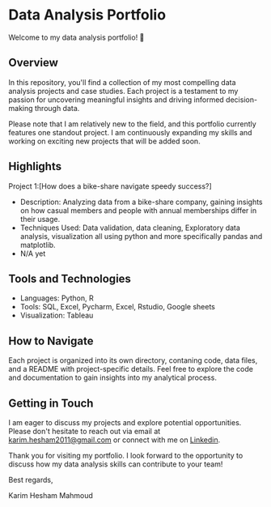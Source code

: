 # Data Analysis Portfolio
Welcome to my data analysis portfolio! 🚀


## Overview

In this repository, you'll find a collection of my most compelling data analysis projects and case studies. Each project is a testament to my passion for uncovering meaningful insights and driving informed decision-making through data.

Please note that I am relatively new to the field, and this portfolio currently features one standout project. I am continuously expanding my skills and working on exciting new projects that will be added soon.

## Highlights

Project 1:[How does a bike-share navigate speedy success?]
* Description: Analyzing data from a bike-share company, gaining insights on how casual members and people with annual memberships differ in their usage.
* Techniques Used: Data validation, data cleaning, Exploratory data analysis, visualization all using python and more specifically pandas and matplotlib.
* N/A yet 

## Tools and Technologies

* Languages: Python, R
* Tools: SQL, Excel, Pycharm, Excel, Rstudio, Google sheets
* Visualization: Tableau

## How to Navigate

Each project is organized into its own directory, contaning code, data files, and a README with project-specific details. Feel free to explore the code and documentation to gain insights into my analytical process.

## Getting in Touch

I am eager to discuss my projects and explore potential opportunities. Please don't hesitate to reach out via email at karim.hesham2011@gmail.com or connect with me on [Linkedin](https://www.linkedin.com/in/karim-mahmoud-77b08529b/).

Thank you for visiting my portfolio. I look forward to the opportunity to discuss how my data analysis skills can contribute to your team!

Best regards,

Karim Hesham Mahmoud
